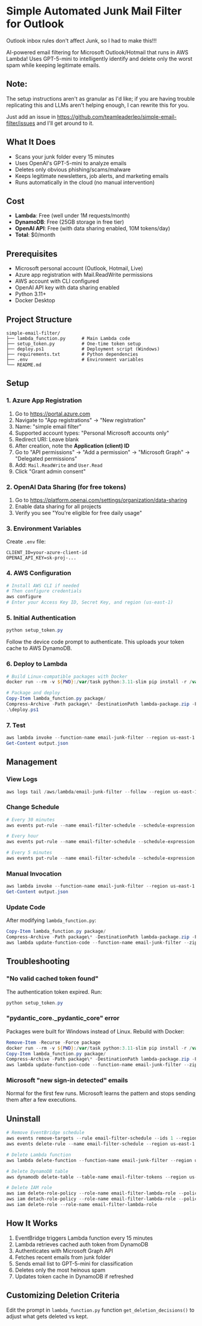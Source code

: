 # Simple Automated Junk Mail Filter for Outlook

Outlook inbox rules don't affect Junk, so I had to make this!!!

AI-powered email filtering for Microsoft Outlook/Hotmail that runs in AWS Lambda! Uses GPT-5-mini to intelligently identify and delete only the worst spam while keeping legitimate emails.

## Note:

The setup instructions aren't as granular as I'd like; if you are having trouble replicating this and LLMs aren't helping enough, I can rewrite this for you. 

Just add an issue in https://github.com/teamleaderleo/simple-email-filter/issues and I'll get around to it.

## What It Does

- Scans your junk folder every 15 minutes
- Uses OpenAI's GPT-5-mini to analyze emails
- Deletes only obvious phishing/scams/malware
- Keeps legitimate newsletters, job alerts, and marketing emails
- Runs automatically in the cloud (no manual intervention)

## Cost

- **Lambda**: Free (well under 1M requests/month)
- **DynamoDB**: Free (25GB storage in free tier)
- **OpenAI API**: Free (with data sharing enabled, 10M tokens/day)
- **Total**: $0/month

## Prerequisites

- Microsoft personal account (Outlook, Hotmail, Live)
- Azure app registration with Mail.ReadWrite permissions
- AWS account with CLI configured
- OpenAI API key with data sharing enabled
- Python 3.11+
- Docker Desktop

## Project Structure

```
simple-email-filter/
├── lambda_function.py      # Main Lambda code
├── setup_token.py          # One-time token setup
├── deploy.ps1              # Deployment script (Windows)
├── requirements.txt        # Python dependencies
├── .env                    # Environment variables
└── README.md
```

## Setup

### 1. Azure App Registration

1. Go to https://portal.azure.com
2. Navigate to "App registrations" → "New registration"
3. Name: "simple email filter"
4. Supported account types: "Personal Microsoft accounts only"
5. Redirect URI: Leave blank
6. After creation, note the **Application (client) ID**
7. Go to "API permissions" → "Add a permission" → "Microsoft Graph" → "Delegated permissions"
8. Add: `Mail.ReadWrite` and `User.Read`
9. Click "Grant admin consent"

### 2. OpenAI Data Sharing (for free tokens)

1. Go to https://platform.openai.com/settings/organization/data-sharing
2. Enable data sharing for all projects
3. Verify you see "You're eligible for free daily usage"

### 3. Environment Variables

Create `.env` file:

```env
CLIENT_ID=your-azure-client-id
OPENAI_API_KEY=sk-proj-...
```

### 4. AWS Configuration

```powershell
# Install AWS CLI if needed
# Then configure credentials
aws configure
# Enter your Access Key ID, Secret Key, and region (us-east-1)
```

### 5. Initial Authentication

```powershell
python setup_token.py
```

Follow the device code prompt to authenticate. This uploads your token cache to AWS DynamoDB.

### 6. Deploy to Lambda

```powershell
# Build Linux-compatible packages with Docker
docker run --rm -v ${PWD}:/var/task python:3.11-slim pip install -r /var/task/requirements.txt -t /var/task/package/

# Package and deploy
Copy-Item lambda_function.py package/
Compress-Archive -Path package\* -DestinationPath lambda-package.zip -Force
.\deploy.ps1
```

### 7. Test

```powershell
aws lambda invoke --function-name email-junk-filter --region us-east-1 output.json
Get-Content output.json
```

## Management

### View Logs

```powershell
aws logs tail /aws/lambda/email-junk-filter --follow --region us-east-1
```

### Change Schedule

```powershell
# Every 30 minutes
aws events put-rule --name email-filter-schedule --schedule-expression "rate(30 minutes)" --region us-east-1

# Every hour
aws events put-rule --name email-filter-schedule --schedule-expression "rate(1 hour)" --region us-east-1

# Every 5 minutes
aws events put-rule --name email-filter-schedule --schedule-expression "rate(5 minutes)" --region us-east-1
```

### Manual Invocation

```powershell
aws lambda invoke --function-name email-junk-filter --region us-east-1 output.json
Get-Content output.json
```

### Update Code

After modifying `lambda_function.py`:

```powershell
Copy-Item lambda_function.py package/
Compress-Archive -Path package\* -DestinationPath lambda-package.zip -Force
aws lambda update-function-code --function-name email-junk-filter --zip-file fileb://lambda-package.zip --region us-east-1
```

## Troubleshooting

### "No valid cached token found"

The authentication token expired. Run:

```powershell
python setup_token.py
```

### "pydantic_core._pydantic_core" error

Packages were built for Windows instead of Linux. Rebuild with Docker:

```powershell
Remove-Item -Recurse -Force package
docker run --rm -v ${PWD}:/var/task python:3.11-slim pip install -r /var/task/requirements.txt -t /var/task/package/
Copy-Item lambda_function.py package/
Compress-Archive -Path package\* -DestinationPath lambda-package.zip -Force
aws lambda update-function-code --function-name email-junk-filter --zip-file fileb://lambda-package.zip --region us-east-1
```

### Microsoft "new sign-in detected" emails

Normal for the first few runs. Microsoft learns the pattern and stops sending them after a few executions.

## Uninstall

```powershell
# Remove EventBridge schedule
aws events remove-targets --rule email-filter-schedule --ids 1 --region us-east-1
aws events delete-rule --name email-filter-schedule --region us-east-1

# Delete Lambda function
aws lambda delete-function --function-name email-junk-filter --region us-east-1

# Delete DynamoDB table
aws dynamodb delete-table --table-name email-filter-tokens --region us-east-1

# Delete IAM role
aws iam delete-role-policy --role-name email-filter-lambda-role --policy-name DynamoDBAccess
aws iam detach-role-policy --role-name email-filter-lambda-role --policy-arn arn:aws:iam::aws:policy/service-role/AWSLambdaBasicExecutionRole
aws iam delete-role --role-name email-filter-lambda-role
```

## How It Works

1. EventBridge triggers Lambda function every 15 minutes
2. Lambda retrieves cached auth token from DynamoDB
3. Authenticates with Microsoft Graph API
4. Fetches recent emails from junk folder
5. Sends email list to GPT-5-mini for classification
6. Deletes only the most heinous spam
7. Updates token cache in DynamoDB if refreshed

## Customizing Deletion Criteria

Edit the prompt in `lambda_function.py` function `get_deletion_decisions()` to adjust what gets deleted vs kept.
